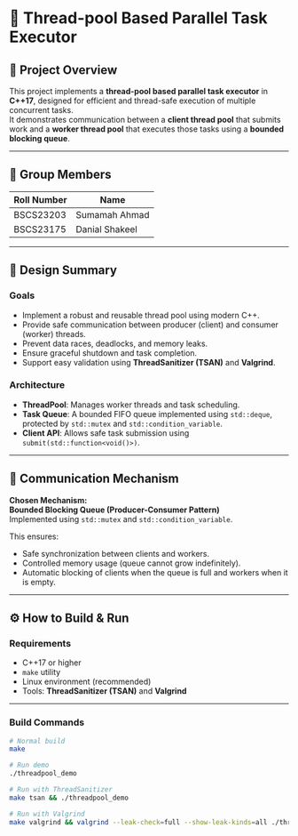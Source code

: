 # 🧵 Thread-pool Based Parallel Task Executor

## 📘 Project Overview
This project implements a **thread-pool based parallel task executor** in **C++17**, designed for efficient and thread-safe execution of multiple concurrent tasks.  
It demonstrates communication between a **client thread pool** that submits work and a **worker thread pool** that executes those tasks using a **bounded blocking queue**.

---

## 👥 Group Members
| Roll Number | Name |
|--------------|------|
| BSCS23203 | Sumamah Ahmad |
| BSCS23175 | Danial Shakeel |

---

## 🧩 Design Summary

### **Goals**
- Implement a robust and reusable thread pool using modern C++.
- Provide safe communication between producer (client) and consumer (worker) threads.
- Prevent data races, deadlocks, and memory leaks.
- Ensure graceful shutdown and task completion.
- Support easy validation using **ThreadSanitizer (TSAN)** and **Valgrind**.

### **Architecture**
- **ThreadPool**: Manages worker threads and task scheduling.
- **Task Queue**: A bounded FIFO queue implemented using `std::deque`, protected by `std::mutex` and `std::condition_variable`.
- **Client API**: Allows safe task submission using `submit(std::function<void()>)`.

---

## 🔄 Communication Mechanism

**Chosen Mechanism:**  
**Bounded Blocking Queue (Producer-Consumer Pattern)**  
Implemented using `std::mutex` and `std::condition_variable`.

This ensures:
- Safe synchronization between clients and workers.
- Controlled memory usage (queue cannot grow indefinitely).
- Automatic blocking of clients when the queue is full and workers when it is empty.

---

## ⚙️ How to Build & Run

### **Requirements**
- C++17 or higher
- `make` utility
- Linux environment (recommended)
- Tools: **ThreadSanitizer (TSAN)** and **Valgrind**

---

### **Build Commands**

```bash
# Normal build
make

# Run demo
./threadpool_demo

# Run with ThreadSanitizer
make tsan && ./threadpool_demo

# Run with Valgrind
make valgrind && valgrind --leak-check=full --show-leak-kinds=all ./threadpool_demo
